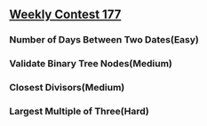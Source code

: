 ## [Weekly Contest 177](https://leetcode.com/contest/weekly-contest-177)

### Number of Days Between Two Dates(Easy)

### Validate Binary Tree Nodes(Medium)

### Closest Divisors(Medium)

### Largest Multiple of Three(Hard)

